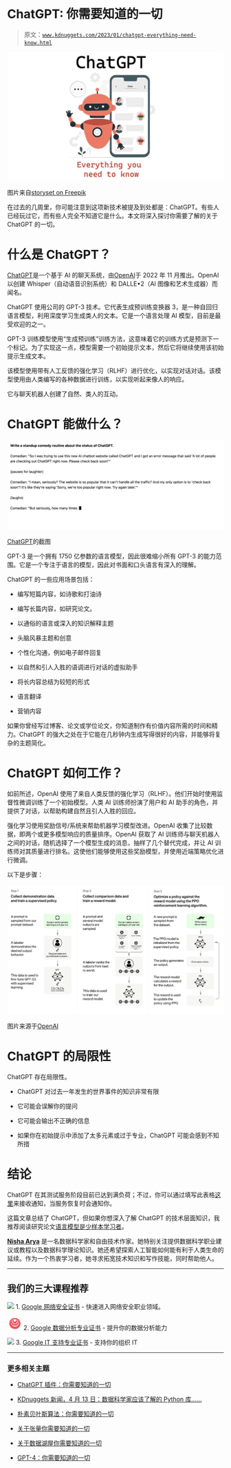 # ChatGPT: 你需要知道的一切

> 原文：[`www.kdnuggets.com/2023/01/chatgpt-everything-need-know.html`](https://www.kdnuggets.com/2023/01/chatgpt-everything-need-know.html)

![ChatGPT: 你需要知道的一切](img/a4cb372db4b6d1e917584eb5151c21b7.png)

图片来自[storyset on Freepik](https://www.freepik.com/free-vector/chat-bot-concept-illustration_13317063.htm#query=chatbot&position=0&from_view=search&track=sph)

在过去的几周里，你可能注意到这项新技术被提及到处都是：ChatGPT。有些人已经玩过它，而有些人完全不知道它是什么。本文将深入探讨你需要了解的关于 ChatGPT 的一切。

# 什么是 ChatGPT？

[ChatGPT](https://openai.com/blog/chatgpt/)是一个基于 AI 的聊天系统，由[OpenAI](https://openai.com/)于 2022 年 11 月推出。OpenAI 以创建 Whisper（自动语音识别系统）和 DALLE•2（AI 图像和艺术生成器）而闻名。

ChatGPT 使用公司的 GPT-3 技术。它代表生成预训练变换器 3，是一种自回归语言模型，利用深度学习生成类人的文本。它是一个语言处理 AI 模型，目前是最受欢迎的之一。

GPT-3 训练模型使用“生成预训练”训练方法，这意味着它的训练方式是预测下一个标记。为了实现这一点，模型需要一个初始提示文本，然后它将继续使用该初始提示生成文本。

该模型使用带有人工反馈的强化学习（RLHF）进行优化，以实现对话对话。该模型使用由人类编写的各种数据进行训练，以实现听起来像人的响应。

它与聊天机器人创建了自然、类人的互动。

# ChatGPT 能做什么？

![ChatGPT 能做什么？](img/d24e2a531b7f2b54be80215c9b65d50d.png)

[ChatGPT](https://chat.openai.com/auth/login)的截图

GPT-3 是一个拥有 1750 亿参数的语言模型，因此很难缩小所有 GPT-3 的能力范围。它是一个专注于语言的模型，因此对书面和口头语言有深入的理解。

ChatGPT 的一些应用场景包括：

+   编写短篇内容，如诗歌和打油诗

+   编写长篇内容，如研究论文。

+   以通俗的语言或深入的知识解释主题

+   头脑风暴主题和创意

+   个性化沟通，例如电子邮件回复

+   以自然和引人入胜的语调进行对话的虚拟助手

+   将长内容总结为较短的形式

+   语言翻译

+   营销内容

如果你曾经写过博客、论文或学位论文，你知道制作有价值内容所需的时间和精力。ChatGPT 的强大之处在于它能在几秒钟内生成写得很好的内容，并能够将复杂的主题简化。

# ChatGPT 如何工作？

如前所述，OpenAI 使用了来自人类反馈的强化学习（RLHF）。他们开始时使用监督性微调训练了一个初始模型。人类 AI 训练师扮演了用户和 AI 助手的角色，并提供了对话，以帮助构建自然且引人入胜的回应。

强化学习使用奖励信号/系统来帮助机器学习模型改进。OpenAI 收集了比较数据，即两个或更多模型响应的质量排序。OpenAI 获取了 AI 训练师与聊天机器人之间的对话，随机选择了一个模型生成的消息，抽样了几个替代完成，并让 AI 训练师对其质量进行排名。这使他们能够使用这些奖励模型，并使用近端策略优化进行微调。

以下是步骤：

![ChatGPT：你需要知道的一切](img/7ccae13936ad3da539c3d401c3b4d65c.png)

图片来源于[OpenAI](https://openai.com/blog/chatgpt/)

# ChatGPT 的局限性

ChatGPT 存在局限性。

+   ChatGPT 对过去一年发生的世界事件的知识非常有限

+   它可能会误解你的提问

+   它可能会输出不正确的信息

+   如果你在初始提示中添加了太多元素或过于专业，ChatGPT 可能会感到不知所措

# 结论

ChatGPT 在其测试服务阶段目前已达到满负荷；不过，你可以通过填写此表格[这里](https://chat.openai.com/auth/login)来接收通知，当服务恢复时会通知你。

这篇文章总结了 ChatGPT，但如果你想深入了解 ChatGPT 的技术层面知识，我推荐阅读研究论文[语言模型是少样本学习者](https://arxiv.org/pdf/2005.14165.pdf)。

**[Nisha Arya](https://www.linkedin.com/in/nisha-arya-ahmed/)** 是一名数据科学家和自由技术作家。她特别关注提供数据科学职业建议或教程以及数据科学理论知识。她还希望探索人工智能如何能有利于人类生命的延续。作为一个热衷学习者，她寻求拓宽技术知识和写作技能，同时帮助他人。

* * *

## 我们的三大课程推荐

![](img/0244c01ba9267c002ef39d4907e0b8fb.png) 1\. [Google 网络安全证书](https://www.kdnuggets.com/google-cybersecurity) - 快速进入网络安全职业领域。

![](img/e225c49c3c91745821c8c0368bf04711.png) 2\. [Google 数据分析专业证书](https://www.kdnuggets.com/google-data-analytics) - 提升你的数据分析能力

![](img/0244c01ba9267c002ef39d4907e0b8fb.png) 3\. [Google IT 支持专业证书](https://www.kdnuggets.com/google-itsupport) - 支持你的组织 IT

* * *

### 更多相关主题

+   [ChatGPT 插件：你需要知道的一切](https://www.kdnuggets.com/2023/06/chatgpt-plugins-everything-need-know.html)

+   [KDnuggets 新闻，4 月 13 日：数据科学家应该了解的 Python 库……](https://www.kdnuggets.com/2022/n15.html)

+   [朴素贝叶斯算法：你需要知道的一切](https://www.kdnuggets.com/2020/06/naive-bayes-algorithm-everything.html)

+   [关于张量你需要知道的一切](https://www.kdnuggets.com/2022/05/everything-need-know-tensors.html)

+   [关于数据湖屋你需要知道的一切](https://www.kdnuggets.com/2022/09/everything-need-know-data-lakehouses.html)

+   [GPT-4：你需要知道的一切](https://www.kdnuggets.com/2023/03/gpt4-everything-need-know.html)

